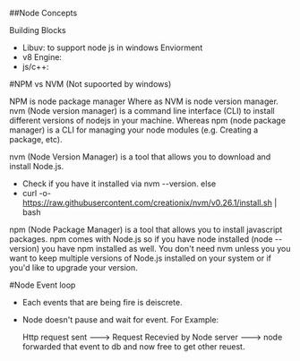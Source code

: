 ##Node Concepts

Building Blocks
* Libuv: to support node js in windows Enviorment
* v8 Engine: 
* js/c++:

#NPM vs NVM (Not supoorted by windows)

NPM  is node package manager Where as NVM is node version manager.
nvm (Node version manager) is a command line interface (CLI) to install different versions of nodejs in your machine. 
Whereas npm (node package manager) is a CLI for managing your node modules (e.g. Creating a package, etc).


nvm (Node Version Manager) is a tool that allows you to download and install Node.js. 
* Check if you have it installed via nvm --version.
else
* curl -o- https://raw.githubusercontent.com/creationix/nvm/v0.26.1/install.sh | bash

npm (Node Package Manager) is a tool that allows you to install javascript packages.
npm comes with Node.js so if you have node installed (node --version) you have npm installed as well.
You don't need nvm unless you you want to keep multiple versions of Node.js installed on your system or if you'd like to upgrade your version.

#Node Event loop 

* Each events that are being fire is deiscrete.
* Node doesn't pause and wait for event.
    For Example:

    Http request sent ---> Request Recevied by Node server ---> node forwarded that event to db and now free to get other reuest.
